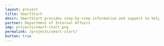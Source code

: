 ```yaml
---
layout: project
title: SmartStart
descr: SmartStart provides step-by-step information and support to help you access the right services for you and your baby. Smart Start
partner: Department of Internal Affairs
img: projects/smart-start.png
permalink: /projects/smart-start/
button: true
---
```

